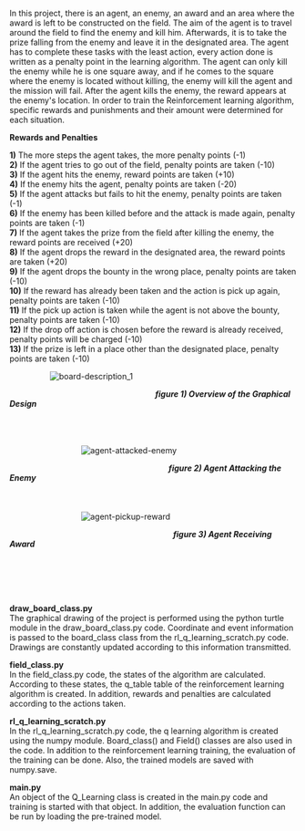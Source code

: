 In this project, there is an agent, an enemy, an award and an area where the award is left to be constructed on the field. The aim of the agent is to travel around the field to find the enemy and kill him. Afterwards, it is to take the prize falling from the enemy and leave it in the designated area. The agent has to complete these tasks with the least action, every action done is written as a penalty point in the learning algorithm. The agent can only kill the enemy while he is one square away, and if he comes to the square where the enemy is located without killing, the enemy will kill the agent and the mission will fail. After the agent kills the enemy, the reward appears at the enemy's location. In order to train the Reinforcement learning algorithm, specific rewards and punishments and their amount were determined for each situation.

**Rewards and Penalties**

**1)** The more steps the agent takes, the more penalty points (-1) <br />
**2)** If the agent tries to go out of the field, penalty points are taken  (-10) <br />
**3)** If the agent hits the enemy, reward points are taken (+10) <br />
**4)** If the enemy hits the agent, penalty points are taken  (-20) <br />
**5)** If the agent attacks but fails to hit the enemy, penalty points are taken (-1) <br />
**6)** If the enemy has been killed before and the attack is made again, penalty points are taken (-1) <br />
**7)** If the agent takes the prize from the field after killing the enemy, the reward points are received (+20) <br />
**8)** If the agent drops the reward in the designated area, the reward points are taken (+20) <br />
**9)** If the agent drops the bounty in the wrong place, penalty points are taken  (-10) <br />
**10)** If the reward has already been taken and the action is pick up again, penalty points are taken  (-10) <br />
**11)** If the pick up action is taken while the agent is not above the bounty, penalty points are taken  (-10) <br />
**12)** If the drop off action is chosen before the reward is already received, penalty points will be charged  (-10) <br />
**13)** If the prize is left in a place other than the designated place, penalty points are taken (-10) <br />

 $~~~~~~~~~~~~~~~~~$ ![board-description_1](https://user-images.githubusercontent.com/64321774/236818876-7691c098-fff6-474e-8d3e-1a959c1674d9.png)
 
 $~~~~~~~~~~~~~~~~~~~~~~~~~~~~~~~~~~~~~~~~~~~~~~~~~~~~~~~~~~~~~~~~$ ***figure 1) Overview of the Graphical Design***
 <br />
 <br />
 <br />
 <br />

$~~~~~~~~~~~~~~~~~~~~~~~~~~~~~~~$ ![agent-attacked-enemy](https://user-images.githubusercontent.com/64321774/236809726-2aa0578d-4789-4b44-84a7-2fd038ff4d5f.png)

$~~~~~~~~~~~~~~~~~~~~~~~~~~~~~~~~~~~~~~~~~~~~~~~~~~~~~~~~~~~~~~~~~~~~~~$ ***figure 2) Agent Attacking the Enemy***
<br />
<br />
<br />
<br />
$~~~~~~~~~~~~~~~~~~~~~~~~~~~~~~~$ ![agent-pickup-reward](https://user-images.githubusercontent.com/64321774/236809750-f3c4e997-4995-435e-b41b-4fa2f6fc43e2.png)

$~~~~~~~~~~~~~~~~~~~~~~~~~~~~~~~~~~~~~~~~~~~~~~~~~~~~~~~~~~~~~~~~~~~~~~~~$ ***figure 3) Agent Receiving Award***

<br />
<br />
<br />
<br />

**draw_board_class.py** <br />
The graphical drawing of the project is performed using the python turtle module in the draw_board_class.py code. Coordinate and event information is passed to the board_class class from the rl_q_learning_scratch.py code. Drawings are constantly updated according to this information transmitted.

**field_class.py** <br />
In the field_class.py code, the states of the algorithm are calculated. According to these states, the q_table table of the reinforcement learning algorithm is created. In addition, rewards and penalties are calculated according to the actions taken.

**rl_q_learning_scratch.py** <br />
In the rl_q_learning_scratch.py code, the q learning algorithm is created using the numpy module. Board_class() and Field() classes are also used in the code. In addition to the reinforcement learning training, the evaluation of the training can be done. Also, the trained models are saved with numpy.save.

**main.py** <br />
An object of the Q_Learning class is created in the main.py code and training is started with that object. In addition, the evaluation function can be run by loading the pre-trained model.
